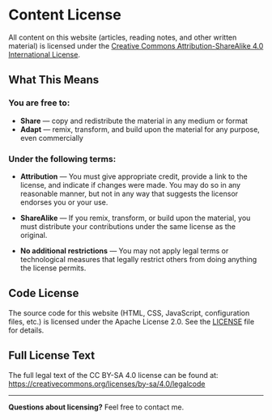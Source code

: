 # Content License

All content on this website (articles, reading notes, and other written material) is licensed under the [Creative Commons Attribution-ShareAlike 4.0 International License](https://creativecommons.org/licenses/by-sa/4.0/).

## What This Means

### You are free to:

- **Share** — copy and redistribute the material in any medium or format
- **Adapt** — remix, transform, and build upon the material for any purpose, even commercially

### Under the following terms:

- **Attribution** — You must give appropriate credit, provide a link to the license, and indicate if changes were made. You may do so in any reasonable manner, but not in any way that suggests the licensor endorses you or your use.

- **ShareAlike** — If you remix, transform, or build upon the material, you must distribute your contributions under the same license as the original.

- **No additional restrictions** — You may not apply legal terms or technological measures that legally restrict others from doing anything the license permits.

## Code License

The source code for this website (HTML, CSS, JavaScript, configuration files, etc.) is licensed under the Apache License 2.0. See the [LICENSE](LICENSE) file for details.

## Full License Text

The full legal text of the CC BY-SA 4.0 license can be found at:
https://creativecommons.org/licenses/by-sa/4.0/legalcode

---

**Questions about licensing?** Feel free to contact me.
